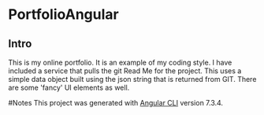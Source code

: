 # PortfolioAngular

## Intro
This is my online portfolio. It is an example of my coding style.
I have included a service that pulls the git Read Me for the project.
This uses a simple data object built using the json string that is returned from GIT.
There are some 'fancy' UI elements as well.


#Notes
This project was generated with [Angular CLI](https://github.com/angular/angular-cli) version 7.3.4.

